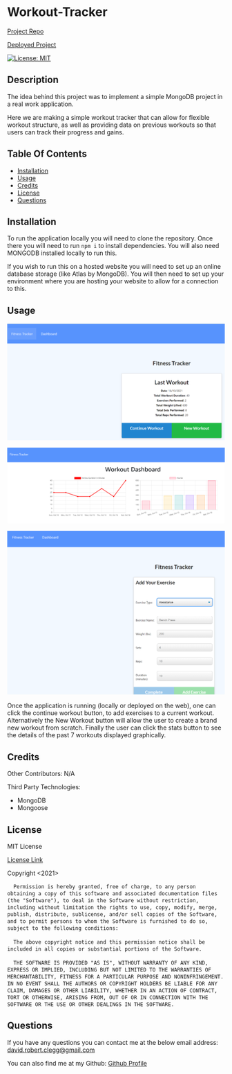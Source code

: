 # Workout-Tracker

  [Project Repo](https://github.com/Cleggatron/Workout-Tracker)

  [Deployed Project](https://infinite-refuge-35000.herokuapp.com/)
  
  [![License: MIT](https://img.shields.io/badge/License-MIT-yellow.svg)](https://opensource.org/licenses/MIT)

  ## Description

  The idea behind this project was to implement a simple MongoDB project in a real work application.

  Here we are making a simple workout tracker that can allow for flexible workout structure, as well as providing data on previous workouts so that users can track their progress and gains.

  ## Table Of Contents

  - [Installation](#installation)
  - [Usage](#usage)
  - [Credits](#credits)
  - [License](#license)
  - [Questions](#questions)

  ## Installation

  To run the application locally you will need to clone the repository. Once there you will need to run `npm i` to install dependencies. You will also need MONGODB installed locally to run this.

  If you wish to run this on a hosted website you will need to set up an online database storage (like Atlas by MongoDB). You will then need to set up your environment where you are hosting your website to allow for a connection to this.

  ## Usage

  ![Homepage](./assets/Screenshot1.PNG)

  ![Stats Page](./assets/Screenshot2.PNG)

  ![Workout builder page](./assets/Screenshot3.PNG)


  Once the application is running (locally or deployed on the web), one can click the continue workout button, to add exercises to a current workout. Alternatively the New Workout button will allow the user to create a brand new workout from scratch. Finally the user can click the stats button to see the details of the past 7 workouts displayed graphically.

  ## Credits

  Other Contributors: 
  N/A

  Third Party Technologies:
 - MongoDB
 - Mongoose


  ## License
  MIT License

  [License Link](https://opensource.org/licenses/MIT)

  Copyright <2021> <David Clegg>

      Permission is hereby granted, free of charge, to any person obtaining a copy of this software and associated documentation files (the "Software"), to deal in the Software without restriction, including without limitation the rights to use, copy, modify, merge, publish, distribute, sublicense, and/or sell copies of the Software, and to permit persons to whom the Software is furnished to do so, subject to the following conditions:
      
      The above copyright notice and this permission notice shall be included in all copies or substantial portions of the Software.
      
      THE SOFTWARE IS PROVIDED "AS IS", WITHOUT WARRANTY OF ANY KIND, EXPRESS OR IMPLIED, INCLUDING BUT NOT LIMITED TO THE WARRANTIES OF MERCHANTABILITY, FITNESS FOR A PARTICULAR PURPOSE AND NONINFRINGEMENT. IN NO EVENT SHALL THE AUTHORS OR COPYRIGHT HOLDERS BE LIABLE FOR ANY CLAIM, DAMAGES OR OTHER LIABILITY, WHETHER IN AN ACTION OF CONTRACT, TORT OR OTHERWISE, ARISING FROM, OUT OF OR IN CONNECTION WITH THE SOFTWARE OR THE USE OR OTHER DEALINGS IN THE SOFTWARE.  

  ## Questions

  If you have any questions you can contact me at the below email address:
  david.robert.clegg@gmail.com

  You can also find me at my Github:
  [Github Profile](https://github.com/Cleggatron)

